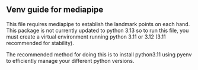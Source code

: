 ## Venv guide for mediapipe 

This file requires mediapipe to establish the landmark points on each hand. This package is not currently updated to python 3.13 so to run this file, you must create a virtual environment running python 3.11 or 3.12 (3.11 recommended for stability). 

The recommended method for doing this is to install python3.11 using pyenv to efficiently manage your different python versions.
